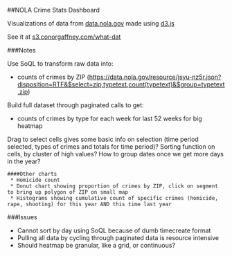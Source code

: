 ##NOLA Crime Stats Dashboard

Visualizations of data from [data.nola.gov](https://data.nola.gov/) made using [d3.js](http://d3js.org/)

See it at [s3.conorgaffney.com/what-dat](http://s3.conorgaffney.com/what-dat/)

###Notes

Use SoQL to transform raw data into:
 * counts of crimes by ZIP (https://data.nola.gov/resource/jsyu-nz5r.json?disposition=RTF&$select=zip,typetext,count(typetext)&$group=typetext,zip)

Build full dataset through paginated calls to get:
 * counts of crimes by type for each week for last 52 weeks for big heatmap

Drag to select cells gives some basic info on selection (time period selected, types of crimes and totals for time period)?
Sorting function on cells, by cluster of high values?
How to group dates once we get more days in the year?

	####Other charts
	 * Homicide count
	 * Donut chart showing proportion of crimes by ZIP, click on segment to bring up polygon of ZIP on small map
	 * Histograms showing cumulative count of specific crimes (homicide, rape, shooting) for this year AND this time last year

###Issues

 * Cannot sort by day using SoQL because of dumb timecreate format
 * Pulling all data by cycling through paginated data is resource intensive
 * Should heatmap be granular, like a grid, or continuous?

